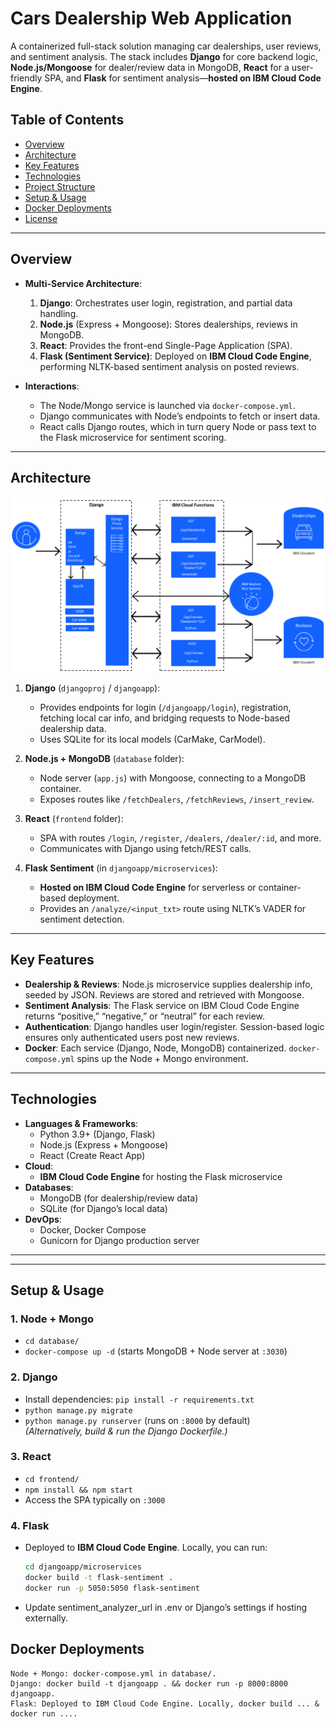 # Cars Dealership Web Application

A containerized full-stack solution managing car dealerships, user reviews, and sentiment analysis. The stack includes **Django** for core backend logic, **Node.js/Mongoose** for dealer/review data in MongoDB, **React** for a user-friendly SPA, and **Flask** for sentiment analysis—**hosted on IBM Cloud Code Engine**.

## Table of Contents
- [Overview](#overview)
- [Architecture](#architecture)
- [Key Features](#key-features)
- [Technologies](#technologies)
- [Project Structure](#project-structure)
- [Setup & Usage](#setup--usage)
- [Docker Deployments](#docker-deployments)
- [License](#license)

---

## Overview
- **Multi-Service Architecture**:
  1. **Django**: Orchestrates user login, registration, and partial data handling.
  2. **Node.js** (Express + Mongoose): Stores dealerships, reviews in MongoDB.
  3. **React**: Provides the front-end Single-Page Application (SPA).
  4. **Flask (Sentiment Service)**: Deployed on **IBM Cloud Code Engine**, performing NLTK-based sentiment analysis on posted reviews.

- **Interactions**:
  - The Node/Mongo service is launched via `docker-compose.yml`.
  - Django communicates with Node’s endpoints to fetch or insert data.
  - React calls Django routes, which in turn query Node or pass text to the Flask microservice for sentiment scoring.

---

## Architecture
![Architecture](./assets/project_architecture.png)
1. **Django** (`djangoproj` / `djangoapp`):
   - Provides endpoints for login (`/djangoapp/login`), registration, fetching local car info, and bridging requests to Node-based dealership data.
   - Uses SQLite for its local models (CarMake, CarModel).

2. **Node.js + MongoDB** (`database` folder):
   - Node server (`app.js`) with Mongoose, connecting to a MongoDB container.
   - Exposes routes like `/fetchDealers`, `/fetchReviews`, `/insert_review`.

3. **React** (`frontend` folder):
   - SPA with routes `/login`, `/register`, `/dealers`, `/dealer/:id`, and more.
   - Communicates with Django using fetch/REST calls.

4. **Flask Sentiment** (in `djangoapp/microservices`):
   - **Hosted on IBM Cloud Code Engine** for serverless or container-based deployment.
   - Provides an `/analyze/<input_txt>` route using NLTK’s VADER for sentiment detection.

---

## Key Features
- **Dealership & Reviews**: Node.js microservice supplies dealership info, seeded by JSON. Reviews are stored and retrieved with Mongoose.
- **Sentiment Analysis**: The Flask service on IBM Cloud Code Engine returns “positive,” “negative,” or “neutral” for each review.
- **Authentication**: Django handles user login/register. Session-based logic ensures only authenticated users post new reviews.
- **Docker**: Each service (Django, Node, MongoDB) containerized. `docker-compose.yml` spins up the Node + Mongo environment.

---

## Technologies
- **Languages & Frameworks**:
  - Python 3.9+ (Django, Flask)
  - Node.js (Express + Mongoose)
  - React (Create React App)
- **Cloud**:
  - **IBM Cloud Code Engine** for hosting the Flask microservice
- **Databases**:
  - MongoDB (for dealership/review data)
  - SQLite (for Django’s local data)
- **DevOps**:
  - Docker, Docker Compose
  - Gunicorn for Django production server

---


---

## Setup & Usage

### 1. **Node + Mongo**  
- `cd database/`  
- `docker-compose up -d` (starts MongoDB + Node server at `:3030`)

### 2. **Django**  
- Install dependencies: `pip install -r requirements.txt`  
- `python manage.py migrate`  
- `python manage.py runserver` (runs on `:8000` by default)  
*(Alternatively, build & run the Django Dockerfile.)*

### 3. **React**  
- `cd frontend/`  
- `npm install && npm start`  
- Access the SPA typically on `:3000`

### 4. **Flask**  
- Deployed to **IBM Cloud Code Engine**. Locally, you can run:
  ```bash
  cd djangoapp/microservices
  docker build -t flask-sentiment .
  docker run -p 5050:5050 flask-sentiment

- Update sentiment_analyzer_url in .env or Django’s settings if hosting externally.

## Docker Deployments
    Node + Mongo: docker-compose.yml in database/.
    Django: docker build -t djangoapp . && docker run -p 8000:8000 djangoapp.
    Flask: Deployed to IBM Cloud Code Engine. Locally, docker build ... & docker run ....
